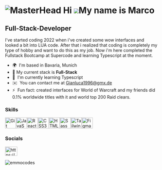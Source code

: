 ![MasterHead](https://repository-images.githubusercontent.com/608328357/61a1326c-256c-4ae6-a15c-8b8a63b911ae)
Hi ![](https://user-images.githubusercontent.com/18350557/176309783-0785949b-9127-417c-8b55-ab5a4333674e.gif)My name is Marco
=============================================================================================================================

Full-Stack-Developer
---------------------

I've started coding 2022 when i've created some wow interfaces and looked a bit into LUA code. After that i realized that coding is completely my type of hobby and want to do this as my job. Now i'm here completed the Fullstack Bootcamp at Supercode and learning Typescript at the moment.
* 🌍  I'm based in Bavaria, Munich
* 🚀    My current stack is **Full-Stack**
* 🧠  I'm currently learning Typescript
* ✉️  You can contact me at [Gianluca1996@gmx.de](mailto:Gianluca1996@gmx.de)
* ⚡  Fun fact: created interfaces for World of Warcraft and my friends did 0.1% worldwide titles with it and world top 200 Raid clears.

### Skills


<p align="left">
<a href="https://git-scm.com/" target="_blank" rel="noreferrer"><img src="https://raw.githubusercontent.com/danielcranney/readme-generator/main/public/icons/skills/git-colored.svg" width="36" height="36" alt="Git" /></a><a href="https://developer.mozilla.org/en-US/docs/Web/JavaScript" target="_blank" rel="noreferrer"><img src="https://raw.githubusercontent.com/danielcranney/readme-generator/main/public/icons/skills/javascript-colored.svg" width="36" height="36" alt="JavaScript" /></a><a href="https://reactjs.org/" target="_blank" rel="noreferrer"><img src="https://raw.githubusercontent.com/danielcranney/readme-generator/main/public/icons/skills/react-colored.svg" width="36" height="36" alt="React" /></a><a href="https://www.w3.org/TR/CSS/#css" target="_blank" rel="noreferrer"><img src="https://raw.githubusercontent.com/danielcranney/readme-generator/main/public/icons/skills/css3-colored.svg" width="36" height="36" alt="CSS3" /></a><a href="https://developer.mozilla.org/en-US/docs/Glossary/HTML5" target="_blank" rel="noreferrer"><img src="https://raw.githubusercontent.com/danielcranney/readme-generator/main/public/icons/skills/html5-colored.svg" width="36" height="36" alt="HTML5" /></a><a href="https://sass-lang.com/" target="_blank" rel="noreferrer"><img src="https://raw.githubusercontent.com/danielcranney/readme-generator/main/public/icons/skills/sass-colored.svg" width="36" height="36" alt="Sass" /></a><a href="https://tailwindcss.com/" target="_blank" rel="noreferrer"><img src="https://raw.githubusercontent.com/danielcranney/readme-generator/main/public/icons/skills/tailwindcss-colored.svg" width="36" height="36" alt="TailwindCSS" /></a><a href="https://www.figma.com/" target="_blank" rel="noreferrer"><img src="https://raw.githubusercontent.com/danielcranney/readme-generator/main/public/icons/skills/figma-colored.svg" width="36" height="36" alt="Figma" /></a>
</p>


### Socials

<p align="left">
<a href="https://www.linkedin.com/in/marco-orlandi-46010727a/" target="blank"><img align="center" src="https://raw.githubusercontent.com/rahuldkjain/github-profile-readme-generator/master/src/images/icons/Social/linked-in-alt.svg" alt="https://www.linkedin.com/in/marco-orlandi-46010727a/" height="30" width="40" /></a>
</p>

<p><img align="center" src="https://github-readme-stats.vercel.app/api/top-langs?username=emmocodes&show_icons=true&locale=en&layout=compact" alt="emmocodes" /></p>

